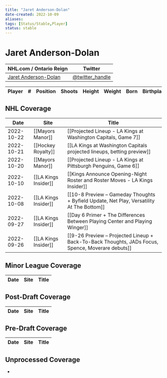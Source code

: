 ```yaml
---
title: "Jaret Anderson-Dolan"
date-created: 2022-10-09
aliases: 
tags: [Status/Stable,Player]
status: stable
---
```


# Jaret Anderson-Dolan

NHL.com / Ontario Reign | Twitter
-|-
[Jaret Anderson-Dolan]() | [@twitter_handle](https://twitter.com/)

Player | \# | Position | Shoots | Height | Weight | Born | Birthplace | Draft 
-|-|-|-|-|-|-|-|-



## NHL  Coverage
| Date       | Site                 | Title                                                                                     |
| ---------- | -------------------- | ----------------------------------------------------------------------------------------- |
| 2022-10-22 | [[Mayors Manor]] | [[Projected Lineup - LA Kings at Washington Capitals, Game 7]]                                                                                         |
| 2022-10-21 | [[Hockey Royalty]]   | [[LA Kings at Washington Capitals projected lineups, betting preview]]                    |
| 2022-10-20 | [[Mayors Manor]]     | [[Projected Lineup - LA Kings at Pittsburgh Penguins, Game 6]]                            |
| 2022-10-10 | [[LA Kings Insider]] | [[Kings Announce Opening-Night Roster and Roster Moves - LA Kings Insider]]               |
| 2022-10-08 | [[LA Kings Insider]] | [[10-8 Preview – Gameday Thoughts + Byfield Update, Net Play, Versatility At The Bottom]] |
| 2022-09-27 | [[LA Kings Insider]] | [[Day 6 Primer + The Differences Between Playing Center and Playing Winger]]              |
| 2022-09-26 | [[LA Kings Insider]] | [[9-26 Preview – Projected Lineup + Back-To-Back Thoughts, JADs Focus, Spence, Moverare debuts]]


## Minor League Coverage
Date | Site |  Title
---|---|---



## Post-Draft Coverage
Date | Site |  Title
---|---|---



## Pre-Draft Coverage
Date | Site |  Title
---|---|---


## Unprocessed Coverage
- 
